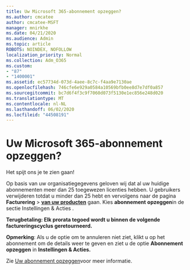 ```yaml
---
title: Uw Microsoft 365-abonnement opzeggen?
ms.author: cmcatee
author: cmcatee-MSFT
manager: mnirkhe
ms.date: 04/21/2020
ms.audience: Admin
ms.topic: article
ROBOTS: NOINDEX, NOFOLLOW
localization_priority: Normal
ms.collection: Adm_O365
ms.custom:
- "87"
- "1400001"
ms.assetid: ec57734d-073d-4aee-8c7c-f4aa9e7130ae
ms.openlocfilehash: 746cfe6e929a0584a10569bfb0ee8d7e7df0a857
ms.sourcegitcommit: bc7d6f4f3c9f7060d073f5130e1ec856e248d020
ms.translationtype: MT
ms.contentlocale: nl-NL
ms.lasthandoff: 06/02/2020
ms.locfileid: "44508191"
---
```

# <a name="canceling-your-microsoft-365-subscription"></a>Uw Microsoft 365-abonnement opzeggen?

Het spijt ons je te zien gaan!
  
Op basis van uw organisatiegegevens geloven wij dat al uw huidige abonnementen meer dan 25 toegewezen licenties hebben. U gebruikers verwijderen totdat u minder dan 25 hebt en vervolgens naar de pagina **Facturering** \> **[van uw producten](https://go.microsoft.com/fwlink/p/?linkid=842054)** gaan. Kies **abonnement** **opzeggen**in de sectie Instellingen & Acties .
 
**Terugbetaling: Elk prorata tegoed wordt u binnen de volgende factureringscyclus geretourneerd.** 

**Opmerking**: Als u de optie om te annuleren niet ziet, klikt u op het abonnement om de details weer te geven en ziet u de optie **Abonnement opzeggen** in **Instellingen & Acties.** 

Zie [Uw abonnement opzeggen](https://docs.microsoft.com/microsoft-365/commerce/subscriptions/cancel-your-subscription)voor meer informatie.
